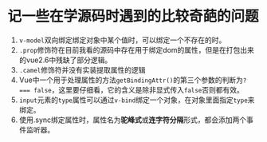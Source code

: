 # 记一些在学源码时遇到的比较奇葩的问题

1. `v-model`双向绑定绑定对象中某个值时，可以绑定一个不存在的时。
2. `.prop`修饰符在目前我看的源码中存在用于绑定dom的属性，但是在打包出来的vue2.6中残缺了部分逻辑。
3. `.camel`修饰符并没有实装提取属性的逻辑
4. Vue中一个用于处理属性的方法`getBindingAttr()`的第三个参数的判断为`? === false`，这里要仔细看，它的含义是除非显式传入`false`否则都有效。
5. `input`元素的`type`属性可以通过`v-bind`绑定一个对象，在对象里面指定`type`来绑定。
6. 使用.sync绑定属性时，属性名为**驼峰式**或**连字符分隔**形式，都会添加两个事件监听器。